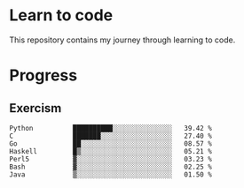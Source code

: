 # Learn to code

This repository contains my journey through learning to code.

# Progress

## Exercism

<!--START_SECTION:progress-->
```text
Python          ██████████░░░░░░░░░░░░░░░   39.42 % 
C               ███████░░░░░░░░░░░░░░░░░░   27.40 % 
Go              ██░░░░░░░░░░░░░░░░░░░░░░░   08.57 % 
Haskell         █▒░░░░░░░░░░░░░░░░░░░░░░░   05.21 % 
Perl5           ▓░░░░░░░░░░░░░░░░░░░░░░░░   03.23 % 
Bash            ▓░░░░░░░░░░░░░░░░░░░░░░░░   02.25 % 
Java            ▒░░░░░░░░░░░░░░░░░░░░░░░░   01.50 % 
```
<!--END_SECTION:progress-->
